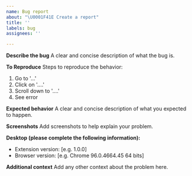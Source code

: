 ```yaml
---
name: Bug report
about: "\U0001F41E Create a report"
title: ''
labels: bug
assignees: ''

---
```


**Describe the bug**
A clear and concise description of what the bug is.

**To Reproduce**
Steps to reproduce the behavior:
1. Go to '...'
2. Click on '....'
3. Scroll down to '....'
4. See error

**Expected behavior**
A clear and concise description of what you expected to happen.

**Screenshots**
Add screenshots to help explain your problem.

**Desktop (please complete the following information):**
 - Extension version: [e.g. 1.0.0]
 - Browser version: [e.g. Chrome 96.0.4664.45 64 bits]

**Additional context**
Add any other context about the problem here.
